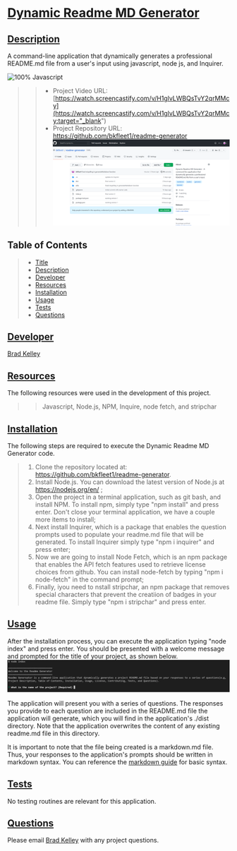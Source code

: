 # [Dynamic Readme MD Generator](#title)

## [Description](#description)
A command-line application that dynamically generates a professional README.md file from a user's input using javascript, node js, and Inquirer.

![100% Javascript](https://img.shields.io/badge/javascript-100%25-green)
>> - Project Video URL: [https://watch.screencastify.com/v/H1glvLWBQsTvY2qrMMcy](https://watch.screencastify.com/v/H1glvLWBQsTvY2qrMMcy:target="_blank")
>> - Project Repository URL: https://github.com/bkfleet1/readme-generator
![Dynamic Readme MD Generator repository](./assets/images/repository.png)


## Table of Contents
> * [Title](#title)
> * [Description](#description)
> * [Developer](#developer)
> * [Resources](#resources)
> * [Installation](#installation) 
> * [Usage](#usage)
> * [Tests](#tests)
> * [Questions](#questions)

## [Developer](#developer)
[Brad Kelley](mailto:bradkelleytech@gmail.com)

## [Resources](#resources)
The following resources were used in the development of this project.
>> Javascript, Node.js, NPM, Inquire, node fetch, and stripchar

## [Installation](#installation)
The following steps are required to execute the Dynamic Readme MD Generator code.

> 1. Clone the repository located at: https://github.com/bkfleet1/readme-generator.
> 2. Install Node.js. You can download the latest version of Node.js at https://nodejs.org/en/ ;
> 3. Open the project in a terminal application, such as git bash, and install NPM. To install npm, simply type "npm install" and press enter. Don't close your terminal application, we have a couple more items to install;
> 4. Next install Inquirer, which is a package that enables the question prompts used to populate your readme.md file that will be generated. To install Inquirer simply type "npm i inquirer" and press enter;
> 5. Now we are going to install Node Fetch, which is an npm package that enables the API fetch features used to retrieve license choices from github. You can install node-fetch by typing "npm i node-fetch" in the command prompt;
> 6. Finally, iyou need to nstall stripchar, an npm package that removes special characters that prevent the creatiion of badges in your readme file. Simply type "npm i stripchar" and press enter.

## [Usage](#usage)
After the installation process, you can execute the application typing "node index" and press enter. You should be presented with a welcome message and prompted for the title of your project, as shown below.
![Dynamic Readme MD Generator prompt](./assets/images/usage1.png)

The application will present you with a series of questions. The responses you provide to each question are included in the README.md file the application will generate, which you will find in the application's ./dist directory. Note that the application overwrites the content of any existing readme.md file in this directory.

It is important to note that the file being created is a markdown.md file. Thus, your responses to the application's prompts should be written in markdown syntax. You can reference the [markdown guide](https://www.markdownguide.org/basic-syntax) for basic syntax.

## [Tests](#tests)
No testing routines are relevant for this application.

## [Questions](#questions)
Please email [Brad Kelley](mailto:bradkelleytech@gmail.com) with any project questions.
